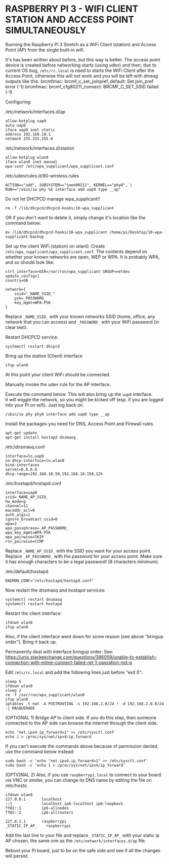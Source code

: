# RASPBERRY PI 3 - WIFI CLIENT STATION AND ACCESS POINT SIMULTANEOUSLY

Running the Raspberry Pi 3 Stretch as a WiFi Client (station) and Access Point (AP) from the single built-in wifi.

It's has been written about before, but this way is better. The access point device is created before networking
starts (using udev) and then, due to current OS bug, `/etc/rc.local` is need to starts the WiFi Client after the Access Point, otherwise this will not work and you will be left with dmesg outputs like this:
	brcmfmac: brcmf_c_set_joinpref_default: Set join_pref error (-1)
	brcmfmac: brcmf_cfg80211_connect: BRCMF_C_SET_SSID failed (-1)

Configuring:

/etc/network/interfaces.d/ap

	allow-hotplug uap0
	auto uap0
	iface uap0 inet static
	address 192.168.10.1
	netmask 255.255.255.0

/etc/network/interfaces.d/station

	allow-hotplug wlan0
	iface wlan0 inet manual
	wpa-conf /etc/wpa_supplicant/wpa_supplicant.conf

/etc/udev/rules.d/90-wireless.rules 

	ACTION=="add", SUBSYSTEM=="ieee80211", KERNEL=="phy0", \
	RUN+="/sbin/iw phy %k interface add uap0 type __ap"

Do not let DHCPCD manage wpa_supplicant!!

	rm -f /lib/dhcpcd/dhcpcd-hooks/10-wpa_supplicant

OR if you don't want to delete it, simply change it's location like the command below:

	mv /lib/dhcpcd/dhcpcd-hooks/10-wpa_supplicant /home/pi/Desktop/10-wpa-supplicant-backup

Set up the client WiFi (station) on wlan0.
Create `/etc/wpa_supplicant/wpa_supplicant.conf`.  The contents depend on whether your known networks are open, WEP or WPA.  It is probably WPA, and so should look like:

    ctrl_interface=DIR=/var/run/wpa_supplicant GROUP=netdev
    update_config=1
    country=GB
    
    network={
	    ssid="_NAME_SSID_"
	    psk=_PASSWORD_
	    key_mgmt=WPA-PSK
    }

Replace `_NAME_SSID_` with your known networks SSID (home, office, any network that you can access) and `_PASSWORD_` with your WiFi password (in clear text).

Restart DHCPCD service:

	systemctl restart dhcpcd
	
Bring up the station (Client) interface

	ifup wlan0
	
At this point your client WiFi should be connected.

Manually invoke the udev rule for the AP interface.

Execute the command below. This will also bring up the `uap0` interface.  
It will wiggle the network, so you might be kicked off (esp. if you
are logged into your Pi on wifi). Just log back on.

	/sbin/iw phy phy0 interface add uap0 type __ap
	
Install the packages you need for DNS, Access Point and Firewall rules.

	apt-get update
	apt-get install hostapd dnsmasq

/etc/dnsmasq.conf

	interface=lo,uap0
	no-dhcp-interface=lo,wlan0
	bind-interfaces
	server=8.8.8.8
	dhcp-range=192.168.10.50,192.168.10.150,12h

/etc/hostapd/hostapd.conf

	interface=uap0
	ssid=_NAME_AP_SSID_
	hw_mode=g
	channel=11
	macaddr_acl=0
	auth_algs=1
	ignore_broadcast_ssid=0
	wpa=2
	wpa_passphrase=_AP_PASSWORD_
	wpa_key_mgmt=WPA-PSK
	wpa_pairwise=TKIP
	rsn_pairwise=CCMP

Replace `_NAME_AP_SSID_` with the SSID you want for your access point.  
Replace `_AP_PASSWORD_` with the password for your access point.  Make sure it has
enough characters to be a legal password! (8 characters minimum).

/etc/default/hostapd

	DAEMON_CONF="/etc/hostapd/hostapd.conf"

Now restart the dnsmasq and hostapd services:

	systemctl restart dnsmasq
	systemctl restart hostapd

Restart the client interface:

	ifdown wlan0
	ifup wlan0

Also, if the client interface went down for some reason (see above "bringup order").  Bring it back up.

Permanently deal with interface bringup order:
See: https://unix.stackexchange.com/questions/396059/unable-to-establish-connection-with-mlme-connect-failed-ret-1-operation-not-p
	
Edit `/etc/rc.local` and add the following lines just before "exit 0":

	sleep 5
	ifdown wlan0
	sleep 2
	rm -f /var/run/wpa_supplicant/wlan0
	ifup wlan0
	iptables -t nat -A POSTROUTING -s 192.168.2.0/24 ! -d 192.168.2.0.0/24 -j MASQUERADE

(OPTIONAL 1) Bridge AP to client side.
If you do this step, then someone connected to the AP side can browse the internet through the client side.

	echo "net.ipv4.ip_forward=1" >> /etc/sysctl.conf
	echo 1 > /proc/sys/net/ipv4/ip_forward
	
If you can't execute the commands above because of permission denied, use the command below instead:

	sudo bash -c 'echo "net.ipv4.ip_forward=1" >> /etc/sysctl.conf'
	sudo bash -c 'echo 1 > /proc/sys/net/ipv4/ip_forward'

(OPTIONAL 2) Also, if you use `raspberrypi.local` to connect to your board via VNC or similar, you can change its DNS name by editing the file on /etc/hosts:

	ifdown wlan0
	127.0.0.1       localhost
	::1             localhost ip6-localhost ip6-loopback
	ff02::1         ip6-allnodes
	ff02::2         ip6-allrouters
	
	127.0.1.1       raspberrypi
	_STATIC_IP_AP_    raspberrypi

Add the last line to your file and replace `_STATIC_IP_AP_` with your static ip AP chosen, the same one as the `/etc/network/interfaces.d/ap` file.

Reboot your Pi board, just to be on the safe side and see if all the changes will persist.
